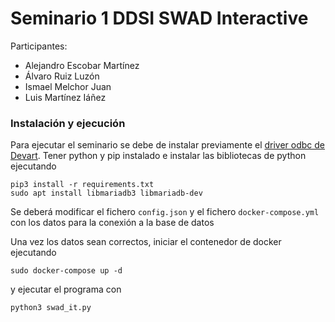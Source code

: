 # Seminario 1 DDSI SWAD Interactive

Participantes:
- Alejandro Escobar Martínez
- Álvaro Ruiz Luzón
- Ismael Melchor Juan
- Luis Martínez Iáñez

### Instalación y ejecución

Para ejecutar el seminario se debe de instalar previamente el [driver odbc de Devart](https://www.devart.com/odbc/oracle/). Tener python y pip instalado e instalar las bibliotecas de python ejecutando

```
pip3 install -r requirements.txt
sudo apt install libmariadb3 libmariadb-dev
```

Se deberá modificar el fichero `config.json` y el fichero `docker-compose.yml` con los datos para la conexión a la base de datos

Una vez los datos sean correctos, iniciar el contenedor de docker ejecutando

```
sudo docker-compose up -d
```

y ejecutar el programa con

```
python3 swad_it.py
```
